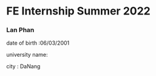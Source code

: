 # FE Internship Summer 2022

### Lan Phan

date of birth :06/03/2001

university name:

city : DaNang